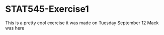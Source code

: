 # STAT545-Exercise1
This is a pretty cool exercise
it was made on Tuesday September 12
Mack was here
